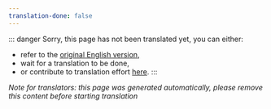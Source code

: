 ```yaml
---
translation-done: false
---
```

::: danger
Sorry, this page has not been translated yet, you can either:
- refer to the [original English version](</about/modders.md>),
- wait for a translation to be done,
- or contribute to translation effort [here](https://github.com/bsmg/wiki).
:::

_Note for translators: this page was generated automatically, please remove this content before starting translation_
